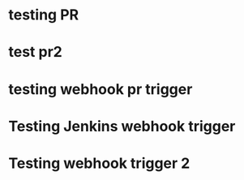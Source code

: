 # testing PR
# test pr2
# testing webhook pr trigger
# Testing Jenkins webhook trigger
# Testing webhook trigger 2
